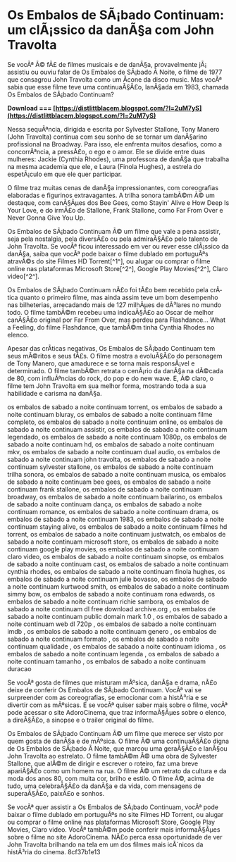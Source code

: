 
 
# Os Embalos de SÃ¡bado Continuam: um clÃ¡ssico da danÃ§a com John Travolta
 
Se vocÃª Ã© fÃ£ de filmes musicais e de danÃ§a, provavelmente jÃ¡ assistiu ou ouviu falar de Os Embalos de SÃ¡bado Ã  Noite, o filme de 1977 que consagrou John Travolta como um Ã­cone da disco music. Mas vocÃª sabia que esse filme teve uma continuaÃ§Ã£o, lanÃ§ada em 1983, chamada Os Embalos de SÃ¡bado Continuam?
 
**Download === [https://distlittblacem.blogspot.com/?l=2uM7yS](https://distlittblacem.blogspot.com/?l=2uM7yS)**


 
Nessa sequÃªncia, dirigida e escrita por Sylvester Stallone, Tony Manero (John Travolta) continua com seu sonho de se tornar um danÃ§arino profissional na Broadway. Para isso, ele enfrenta muitos desafios, como a concorrÃªncia, a pressÃ£o, o ego e o amor. Ele se divide entre duas mulheres: Jackie (Cynthia Rhodes), uma professora de danÃ§a que trabalha na mesma academia que ele, e Laura (Finola Hughes), a estrela do espetÃ¡culo em que ele quer participar.
 
O filme traz muitas cenas de danÃ§a impressionantes, com coreografias elaboradas e figurinos extravagantes. A trilha sonora tambÃ©m Ã© um destaque, com canÃ§Ãµes dos Bee Gees, como Stayin' Alive e How Deep Is Your Love, e do irmÃ£o de Stallone, Frank Stallone, como Far From Over e Never Gonna Give You Up.
 
Os Embalos de SÃ¡bado Continuam Ã© um filme que vale a pena assistir, seja pela nostalgia, pela diversÃ£o ou pela admiraÃ§Ã£o pelo talento de John Travolta. Se vocÃª ficou interessado em ver ou rever esse clÃ¡ssico da danÃ§a, saiba que vocÃª pode baixar o filme dublado em portuguÃªs atravÃ©s do site Filmes HD Torrent[^1^], ou alugar ou comprar o filme online nas plataformas Microsoft Store[^2^], Google Play Movies[^2^], Claro video[^2^].
  
Os Embalos de SÃ¡bado Continuam nÃ£o foi tÃ£o bem recebido pela crÃ­tica quanto o primeiro filme, mas ainda assim teve um bom desempenho nas bilheterias, arrecadando mais de 127 milhÃµes de dÃ³lares no mundo todo. O filme tambÃ©m recebeu uma indicaÃ§Ã£o ao Oscar de melhor canÃ§Ã£o original por Far From Over, mas perdeu para Flashdance... What a Feeling, do filme Flashdance, que tambÃ©m tinha Cynthia Rhodes no elenco.
 
Apesar das crÃ­ticas negativas, Os Embalos de SÃ¡bado Continuam tem seus mÃ©ritos e seus fÃ£s. O filme mostra a evoluÃ§Ã£o do personagem de Tony Manero, que amadurece e se torna mais responsÃ¡vel e determinado. O filme tambÃ©m retrata o cenÃ¡rio da danÃ§a na dÃ©cada de 80, com influÃªncias do rock, do pop e do new wave. E, Ã© claro, o filme tem John Travolta em sua melhor forma, mostrando toda a sua habilidade e carisma na danÃ§a.
 
os embalos de sabado a noite continuam torrent,  os embalos de sabado a noite continuam bluray,  os embalos de sabado a noite continuam filme completo,  os embalos de sabado a noite continuam online,  os embalos de sabado a noite continuam assistir,  os embalos de sabado a noite continuam legendado,  os embalos de sabado a noite continuam 1080p,  os embalos de sabado a noite continuam hd,  os embalos de sabado a noite continuam mkv,  os embalos de sabado a noite continuam dual audio,  os embalos de sabado a noite continuam john travolta,  os embalos de sabado a noite continuam sylvester stallone,  os embalos de sabado a noite continuam trilha sonora,  os embalos de sabado a noite continuam musica,  os embalos de sabado a noite continuam bee gees,  os embalos de sabado a noite continuam frank stallone,  os embalos de sabado a noite continuam broadway,  os embalos de sabado a noite continuam bailarino,  os embalos de sabado a noite continuam dança,  os embalos de sabado a noite continuam romance,  os embalos de sabado a noite continuam drama,  os embalos de sabado a noite continuam 1983,  os embalos de sabado a noite continuam staying alive,  os embalos de sabado a noite continuam filmes hd torrent,  os embalos de sabado a noite continuam justwatch,  os embalos de sabado a noite continuam microsoft store,  os embalos de sabado a noite continuam google play movies,  os embalos de sabado a noite continuam claro video,  os embalos de sabado a noite continuam sinopse,  os embalos de sabado a noite continuam cast,  os embalos de sabado a noite continuam cynthia rhodes,  os embalos de sabado a noite continuam finola hughes,  os embalos de sabado a noite continuam julie bovasso,  os embalos de sabado a noite continuam kurtwood smith,  os embalos de sabado a noite continuam simmy bow,  os embalos de sabado a noite continuam rona edwards,  os embalos de sabado a noite continuam richie sambora,  os embalos de sabado a noite continuam dl free download archive.org ,  os embalos de sabado a noite continuam public domain mark 1.0 ,  os embalos de sabado a noite continuam web dl 720p ,  os embalos de sabado a noite continuam imdb ,  os embalos de sabado a noite continuam genero ,  os embalos de sabado a noite continuam formato ,  os embalos de sabado a noite continuam qualidade ,  os embalos de sabado a noite continuam idioma ,  os embalos de sabado a noite continuam legenda ,  os embalos de sabado a noite continuam tamanho ,  os embalos de sabado a noite continuam duracao
 
Se vocÃª gosta de filmes que misturam mÃºsica, danÃ§a e drama, nÃ£o deixe de conferir Os Embalos de SÃ¡bado Continuam. VocÃª vai se surpreender com as coreografias, se emocionar com a histÃ³ria e se divertir com as mÃºsicas. E se vocÃª quiser saber mais sobre o filme, vocÃª pode acessar o site AdoroCinema, que traz informaÃ§Ãµes sobre o elenco, a direÃ§Ã£o, a sinopse e o trailer original do filme.
  
Os Embalos de SÃ¡bado Continuam Ã© um filme que merece ser visto por quem gosta de danÃ§a e de mÃºsica. O filme Ã© uma continuaÃ§Ã£o digna de Os Embalos de SÃ¡bado Ã  Noite, que marcou uma geraÃ§Ã£o e lanÃ§ou John Travolta ao estrelato. O filme tambÃ©m Ã© uma obra de Sylvester Stallone, que alÃ©m de dirigir e escrever o roteiro, faz uma breve apariÃ§Ã£o como um homem na rua. O filme Ã© um retrato da cultura e da moda dos anos 80, com muita cor, brilho e estilo. O filme Ã©, acima de tudo, uma celebraÃ§Ã£o da danÃ§a e da vida, com mensagens de superaÃ§Ã£o, paixÃ£o e sonhos.
 
Se vocÃª quer assistir a Os Embalos de SÃ¡bado Continuam, vocÃª pode baixar o filme dublado em portuguÃªs no site Filmes HD Torrent, ou alugar ou comprar o filme online nas plataformas Microsoft Store, Google Play Movies, Claro video. VocÃª tambÃ©m pode conferir mais informaÃ§Ãµes sobre o filme no site AdoroCinema. NÃ£o perca essa oportunidade de ver John Travolta brilhando na tela em um dos filmes mais icÃ´nicos da histÃ³ria do cinema.
 8cf37b1e13
 
